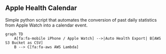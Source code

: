 ## Apple Health Calendar
Simple python script that automates the conversion of past daily statistics from Apple Watch into a calendar event.

```mermaid
graph TD
    A[fa:fa-mobile iPhone / Apple Watch] -->|Auto Health Export| B[AWS S3 Bucket as CSV]
    B --> C[fa:fa-aws AWS Lambda]
```
